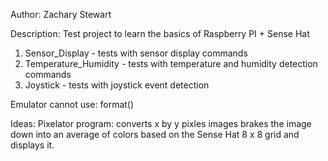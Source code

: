 Author: Zachary Stewart

Description: Test project to learn the basics of Raspberry PI + Sense Hat

1) Sensor_Display - tests with sensor display commands
2) Temperature_Humidity - tests with temperature and humidity detection commands
3) Joystick - tests with joystick event detection

Emulator cannot use:
  format()

Ideas: 
  Pixelator program: converts x by y pixles images brakes the image down into an average of colors based on the Sense Hat 8 x 8 grid and displays it.

